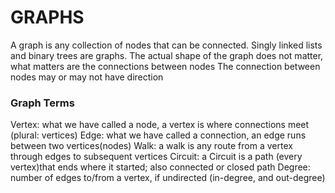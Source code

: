 # GRAPHS

A graph is any collection of nodes that can be connected.
Singly linked lists and binary trees are graphs.
The actual shape of the graph does not matter, what matters are the connections between nodes
The connection between nodes may or may not have direction

### Graph Terms

Vertex: what we have called a node, a vertex is where connections meet (plural: vertices)
Edge: what we have called a connection, an edge runs between two vertices(nodes)
Walk: a walk is any route from a vertex through edges to subsequent vertices
Circuit: a Circuit is a path (every vertex)that ends where it started; also connected or closed path
Degree: number of edges to/from a vertex, if undirected (in-degree, and out-degree)
